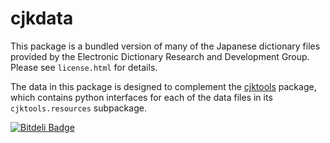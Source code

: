# cjkdata

This package is a bundled version of many of the Japanese dictionary files provided by the Electronic Dictionary Research and Development Group. Please see `license.html` for details.

The data in this package is designed to complement the [cjktools](https://github.com/larsyencken/cjktools/) package, which contains python interfaces for each of the data files in its `cjktools.resources` subpackage.


[![Bitdeli Badge](https://d2weczhvl823v0.cloudfront.net/larsyencken/cjkdata/trend.png)](https://bitdeli.com/free "Bitdeli Badge")

